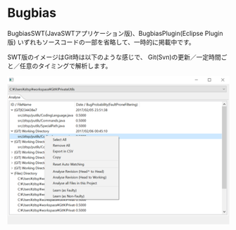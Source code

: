 # Bugbias

BugbiasSWT(JavaSWTアプリケーション版)、BugbiasPlugin(Eclipse Plugin版)
いずれもソースコードの一部を省略して、一時的に掲載中です。

SWT版のイメージはGit時は以下のような感じで、
Git(Svn)の更新／一定時間ごと／任意のタイミングで解析します。

![BugbiasSWT-DEMO (Git)](./pic/bugbias-demo-git.png "Bugbias SWT DEMO (Git")
